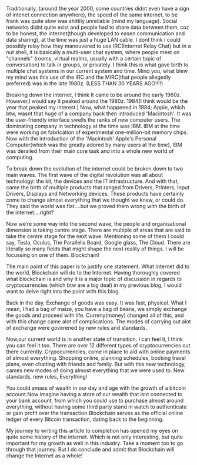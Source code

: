  Traditionally, (around the year 2000, some countries didnt even have a sign of intenet connection anywhere), the speed of the same internet, to be frank was quite slow was shittily unreliable (mind my language).
 Social networks didnt quite exist and people had to share data between them, coz to be honest, the internet(though developed to easen communication and data sharing), at the time
 was just a huge LAN cable. 
 I dont think I could possibly relay how they manouvered to use IRC(Internet Relay Chat) but in a nut shell,
 it is basically a multi-user chat system, where people meet on "channels" (rooms, virtual realms, usually with a certain topic of conversation) to talk in groups, or privately. 
I think this is what gave birth to multiple chat systems in our current system and time.
 Mind you, what blew my mind was this use of the IRC and the MIRC(that people allegedly preferred) was in the late 1980z. (LESS THAN 30 YEARS AGO!!!!)
 
 Breaking down the internet, I think It came to be around the early 1960z. However,I would say it peaked around the 1980z.  1984(I think would be the year that peaked my interest.)
        Now, what happened in 1984; Apple, which btw, wasnt that huge of a company back then introduced 'Macintosh'.
        It was the user-friendly interface swells the ranks of new computer users.
The dominating company in technology at the time was IBM. IBM at the time were working on fabrication of experimental one-million-bit memory chips.
Now with the introduction of the 'Macintosh' Apple's Personal Computer(which was the greatly adored by many users at the time), IBM was derailed from their main core task and into a whole new world of computing.

To break down the evolution of the internet could be broken down to two main waves.
The first wave of the digital revolution was all about technology: the kit, the devices and the IT infrastructure. 
And with that, came the birth of multiple products that ranged from Drivers, Printers, Input Drivers, Displays and  Networking devices. 
These products have certainly come to change almost everything that we thought we knew, or could do.
They said the world was flat....but we proved them wrong with the birth of the internet....right?

Now we’re some way into the second wave, the people and organisational dimension is taking centre stage.
There are multiple of areas that are said to take the centre stage for the next wave. Mentioning some of them I could say, Tesla, Oculus, The Parallella Board, Google glass, The Cloud. 
There are literally so many fields that might shape the next reality of things.
I will be focussing on one of them. Blockchain!

The main point of this paper is to justify one statement. What Internet did to the world, Blockchain will do to the Internet.
Having thoroughly covered what blockchain is and why it is a major topic of discussion in regards to cryptocurrencies
(which btw are a big deal) in my previous blog, I would want to delve right into the point with this blog.

Back in the day, Exchange of goods was easy. It was fast, physical. 
What I mean, I had a bag of maize, you have a bag of beans, we simply exchange the goods and proceed with life.
Curreny(money) changed all of this, and with this change came alot of complications. The modes of carrying out alot of exchange were goverened by new rules and standards. 

Now,our current world is in another state of transition.  I can feel it, I think you can feel it too. There are over 12 different types of cryptocurrencies out there currently. 
Crypocurrencies, come in place to aid with online payments of almost everything. Shopping online, planning schedules, booking travel plans, even chatting with friends and family. 
But with this new technology, cames new modes of doing almost everything that we were used to.  New standards, new rules, Everything! 

You could amass of wealth in our day and age with the growth of a bitcoin account.Now imagine having a store of our wealth that isnt connected to your bank account,
 from which you could use to purchase almost around everything, without having some third party stand in watch to authenticate
or gain profit over the transaction.Blockchain serves as the official online ledger of every Bitcoin transaction, dating back to the beginning.

My journey to writing this article to completion has opened my eyes on quite some history of the internet. Which is not only interesting, but quite important for my growth as well in this industry.
Take a moment too to go through that journey. But I do conclude and admit that Blockchain will change the Internet as a whole!

